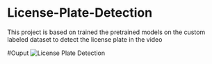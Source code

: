 # License-Plate-Detection
This project is based on trained the pretrained models on the custom labeled dataset to detect the license plate in the video

#Ouput
![License Plate Detection](https://raw.githubusercontent.com/Ritik0505/License-Plate-Detection/main/output.gif)

